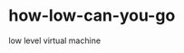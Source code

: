 # how-low-can-you-go
low level virtual machine


<!---

compilers


computer languages 


LLVM open source software development


computer micro-architecture

operating systems


application development


machine learning


-->
